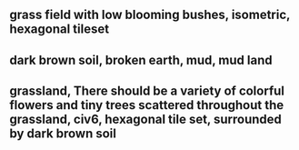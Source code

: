 grass field with low blooming bushes, isometric, hexagonal tileset
---
dark brown soil, broken earth, mud, mud land
---
grassland, There should be a variety of colorful flowers and tiny trees scattered throughout the grassland, civ6, hexagonal tile set, surrounded by dark brown soil
---

